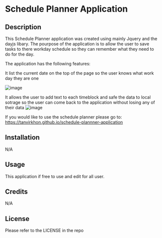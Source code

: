# Schedule Planner Application

## Description

This Schedule Planner application was created using mainly Jquery and the dayjs libary. The pourpose of the application is to allow the user to save tasks to there workday schedule so they can remember what they need to do for the day.

The application has the following features: 

It list the current date on the top of the page so the user knows what work day they are one

![image](https://user-images.githubusercontent.com/119143763/213087424-42751693-ed8e-4c42-9015-b6ab53c3004f.png)

It allows the user to add text to each timeblock and safe the data to local sotrage so the user can come back to the application without losing any of their data
![image](https://user-images.githubusercontent.com/119143763/213087819-3ebae17a-c9a7-433b-8189-edb387a6c13b.png)

If you would like to use the schedule planner please go to: https://tanvirkhon.github.io/schedule-plannner-application

## Installation

N/A

## Usage
This application if free to use and edit for all user.

## Credits

N/A

## License

Please refer to the LICENSE in the repo
